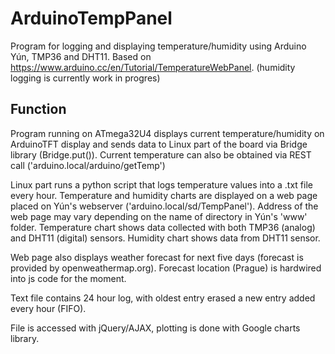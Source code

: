 # ArduinoTempPanel

Program for logging and displaying temperature/humidity using Arduino Yún, TMP36 and DHT11.
Based on https://www.arduino.cc/en/Tutorial/TemperatureWebPanel.
(humidity logging is currently work in progres)

## Function
Program running on ATmega32U4 displays current temperature/humidity on ArduinoTFT display and sends data to Linux
part of the board via Bridge library (Bridge.put()). Current temperature can also be obtained via REST 
call ('arduino.local/arduino/getTemp')

Linux part runs a python script that logs temperature values into a .txt file every hour. Temperature and humidity charts are displayed on a web page placed on Yún's webserver ('arduino.local/sd/TempPanel'). Address of the web page may vary depending on the name of directory in Yún's 'www' folder. Temperature chart shows data collected with both TMP36 (analog) and DHT11 (digital) sensors. Humidity chart shows data from DHT11 sensor.

Web page also displays weather forecast for next five days (forecast is provided by openweathermap.org). Forecast location (Prague) is hardwired into js code for the moment.

Text file contains 24 hour log, with oldest entry erased a new entry added every hour (FIFO).

File is accessed with jQuery/AJAX, plotting is done with Google charts library.
